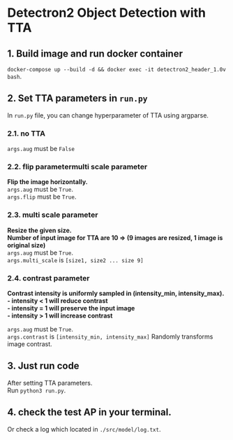 # Detectron2 Object Detection with TTA
## 1. Build image and run docker container
`docker-compose up --build -d && docker exec -it detectron2_header_1.0v bash`.

## 2. Set TTA parameters in `run.py`
In `run.py` file, you can change hyperparameter of TTA using argparse.
### 2.1. no TTA
`args.aug` must be `False`
### 2.2. flip parametermulti scale parameter
**Flip the image horizontally.**<br>
`args.aug` must be `True`. <br>
`args.flip` must be `True`. <br>

### 2.3. multi scale parameter
**Resize the given size.<br>
Number of input image for TTA are 10 => (9 images are resized, 1 image is original size)**<br>
`args.aug` must be `True`. <br>
`args.multi_scale` is `[size1, size2 ... size 9]`

### 2.4. contrast parameter
**Contrast intensity is uniformly sampled in (intensity_min, intensity_max).<br>
    - intensity < 1 will reduce contrast <br>
    - intensity = 1 will preserve the input image <br>
    - intensity > 1 will increase contrast**<br>

`args.aug` must be `True`. <br>
`args.contrast` is `[intensity_min, intensity_max]` Randomly transforms image contrast.

## 3. Just run code
After setting TTA parameters. <br>
Run `python3 run.py`.

## 4. check the test AP in your terminal.
Or check a log which located in `./src/model/log.txt`.